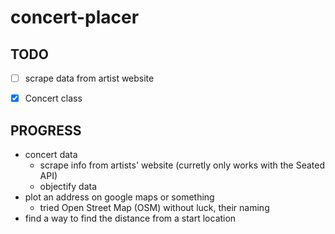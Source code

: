 # concert-placer
## TODO
- [ ] scrape data from artist website
- [x] Concert class


## PROGRESS 
- concert data
  - scrape info from artists' website (curretly only works with the Seated API)
  - objectify data
- plot an address on google maps or something
  - tried Open Street Map (OSM) without luck, their naming 
- find a way to find the distance from a start location

